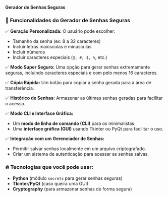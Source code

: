 **Gerador de Senhas Seguras**

### 🔐 **Funcionalidades do Gerador de Senhas Seguras**  

✅ **Geração Personalizada:** O usuário pode escolher:  
   - Tamanho da senha (ex: 8 a 32 caracteres)  
   - Incluir letras maiúsculas e minúsculas  
   - Incluir números  
   - Incluir caracteres especiais (`@, #, $, %`, etc.)  

✅ **Modo Super Seguro:** Uma opção para gerar senhas extremamente seguras, incluindo caracteres especiais e com pelo menos 16 caracteres.  

✅ **Cópia Rápida:** Um botão para copiar a senha gerada para a área de transferência.  

✅ **Histórico de Senhas:** Armazenar as últimas senhas geradas para facilitar o acesso.  

✅ **Modo CLI e Interface Gráfica:**  
   - Um **modo de linha de comando (CLI)** para os minimalistas.  
   - Uma **interface gráfica (GUI)** usando Tkinter ou PyQt para facilitar o uso.  

✅ **Integração com um Gerenciador de Senhas:**  
   - Permitir salvar senhas localmente em um arquivo criptografado.  
   - Criar um sistema de autenticação para acessar as senhas salvas.  

### 🔥 **Tecnologias que você pode usar:**  
- **Python** (módulo `secrets` para gerar senhas seguras)  
- **Tkinter/PyQt** (caso queira uma GUI)  
- **Cryptography** (para armazenar senhas de forma segura)  

